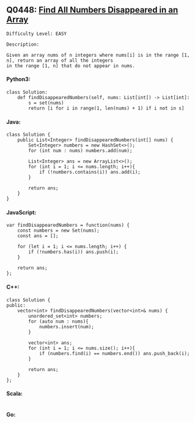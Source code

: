 ## Q0448: [Find All Numbers Disappeared in an Array](https://leetcode.com/problems/find-all-numbers-disappeared-in-an-array/)

```
Difficulty Level: EASY
```

```
Description:

Given an array nums of n integers where nums[i] is in the range [1, n], return an array of all the integers
in the range [1, n] that do not appear in nums.
```

#### Python3:

```
class Solution:
    def findDisappearedNumbers(self, nums: List[int]) -> List[int]:
        s = set(nums)
        return [i for i in range(1, len(nums) + 1) if i not in s]
```

#### Java:

```
class Solution {
    public List<Integer> findDisappearedNumbers(int[] nums) {
        Set<Integer> numbers = new HashSet<>();
        for (int num : nums) numbers.add(num);

        List<Integer> ans = new ArrayList<>();
        for (int i = 1; i <= nums.length; i++){
            if (!numbers.contains(i)) ans.add(i);
        }

        return ans;
    }
}
```

#### JavaScript:

```
var findDisappearedNumbers = function(nums) {
    const numbers = new Set(nums);
    const ans = [];

    for (let i = 1; i <= nums.length; i++) {
	    if (!numbers.has(i)) ans.push(i);
    }

    return ans;
};
```

#### C++:

```
class Solution {
public:
    vector<int> findDisappearedNumbers(vector<int>& nums) {
        unordered_set<int> numbers;
        for (auto num : nums){
            numbers.insert(num);
        }

        vector<int> ans;
        for (int i = 1; i <= nums.size(); i++){
            if (numbers.find(i) == numbers.end()) ans.push_back(i);
        }

        return ans;
    }
};
```

#### Scala:

```

```

#### Go:

```

```